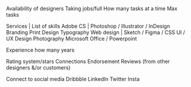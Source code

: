 Availability of designers
Taking jobs/full
How many tasks at a time
Max tasks

Services | List of skills
Adobe CS | Photoshop / Illustrator / InDesign
Branding
Print Design
Typography
Web design | Sketch / Figma / CSS
UI / UX Design
Photography
Microsoft Office / Powerpoint

Experience
how many years


Rating system/stars
Connections
Endorsement
Reviews (from other designers &/or customers)

Connect to social media
Dribbble
LinkedIn
Twitter
Insta


